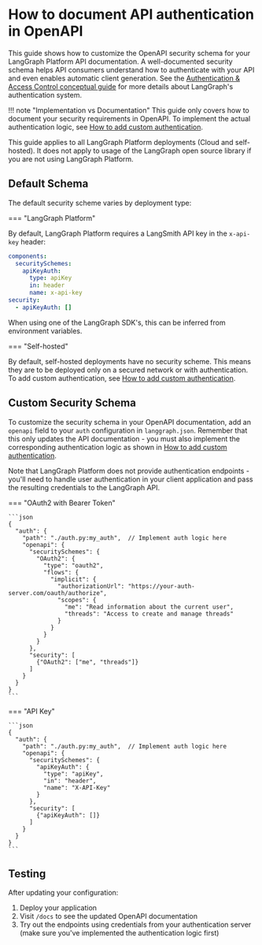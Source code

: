 # How to document API authentication in OpenAPI

This guide shows how to customize the OpenAPI security schema for your LangGraph Platform API documentation. A well-documented security schema helps API consumers understand how to authenticate with your API and even enables automatic client generation. See the [Authentication & Access Control conceptual guide](../../concepts/auth.md) for more details about LangGraph's authentication system.

!!! note "Implementation vs Documentation"
    This guide only covers how to document your security requirements in OpenAPI. To implement the actual authentication logic, see [How to add custom authentication](./custom_auth.md).

This guide applies to all LangGraph Platform deployments (Cloud and self-hosted). It does not apply to usage of the LangGraph open source library if you are not using LangGraph Platform.

## Default Schema

The default security scheme varies by deployment type:

=== "LangGraph Platform"

By default, LangGraph Platform requires a LangSmith API key in the `x-api-key` header:

```yaml
components:
  securitySchemes:
    apiKeyAuth:
      type: apiKey
      in: header
      name: x-api-key
security:
  - apiKeyAuth: []
```

When using one of the LangGraph SDK's, this can be inferred from environment variables.

=== "Self-hosted"

By default, self-hosted deployments have no security scheme. This means they are to be deployed only on a secured network or with authentication. To add custom authentication, see [How to add custom authentication](./custom_auth.md).

## Custom Security Schema

To customize the security schema in your OpenAPI documentation, add an `openapi` field to your `auth` configuration in `langgraph.json`. Remember that this only updates the API documentation - you must also implement the corresponding authentication logic as shown in [How to add custom authentication](./custom_auth.md).

Note that LangGraph Platform does not provide authentication endpoints - you'll need to handle user authentication in your client application and pass the resulting credentials to the LangGraph API.

=== "OAuth2 with Bearer Token"

    ```json
    {
      "auth": {
        "path": "./auth.py:my_auth",  // Implement auth logic here
        "openapi": {
          "securitySchemes": {
            "OAuth2": {
              "type": "oauth2",
              "flows": {
                "implicit": {
                  "authorizationUrl": "https://your-auth-server.com/oauth/authorize",
                  "scopes": {
                    "me": "Read information about the current user",
                    "threads": "Access to create and manage threads"
                  }
                }
              }
            }
          },
          "security": [
            {"OAuth2": ["me", "threads"]}
          ]
        }
      }
    }
    ```

=== "API Key"

    ```json
    {
      "auth": {
        "path": "./auth.py:my_auth",  // Implement auth logic here
        "openapi": {
          "securitySchemes": {
            "apiKeyAuth": {
              "type": "apiKey",
              "in": "header",
              "name": "X-API-Key"
            }
          },
          "security": [
            {"apiKeyAuth": []}
          ]
        }
      }
    }
    ```

## Testing

After updating your configuration:

1. Deploy your application
2. Visit `/docs` to see the updated OpenAPI documentation
3. Try out the endpoints using credentials from your authentication server (make sure you've implemented the authentication logic first)
